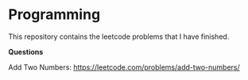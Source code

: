 # Programming

This repository contains the leetcode problems that I have finished.

**Questions**

Add Two Numbers: https://leetcode.com/problems/add-two-numbers/
